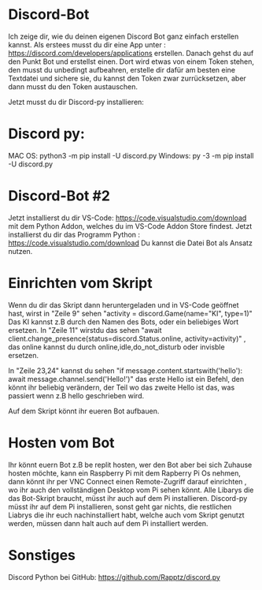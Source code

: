 # Discord-Bot
Ich zeige dir, wie du deinen eigenen Discord Bot ganz einfach erstellen kannst. 
Als erstees musst du dir eine App unter : https://discord.com/developers/applications erstellen.
Danach gehst du auf den Punkt Bot und erstellst einen.
Dort wird etwas von einem Token stehen, den musst du unbedingt aufbeahren, erstelle dir dafür am besten eine Textdatei und sichere sie, du kannst den Token zwar zurrücksetzen, aber dann musst du den Token austauschen. 

Jetzt musst du dir Discord-py installieren: 

# Discord py:
MAC OS:
python3 -m pip install -U discord.py
Windows:
py -3 -m pip install -U discord.py

# Discord-Bot #2
Jetzt installierst du dir VS-Code: https://code.visualstudio.com/download mit dem Python Addon, welches du im VS-Code Addon Store findest.
Jetzt installierst du dir das Programm Python : https://code.visualstudio.com/download
Du kannst die Datei Bot als Ansatz nutzen.

# Einrichten vom Skript
Wenn du dir das Skript dann heruntergeladen und in VS-Code geöffnet hast, wirst in "Zeile 9" sehen "activity = discord.Game(name="KI", type=1)" 
Das KI kannst z.B durch den Namen des Bots, oder ein beliebiges Wort ersetzen.
In "Zeile 11" wirstdu das sehen "await client.change_presence(status=discord.Status.online, activity=activity)" , das online kannst du durch online,idle,do_not_disturb oder invisble ersetzen.

In "Zeile 23,24" kannst du sehen "if message.content.startswith('hello'): await message.channel.send('Hello!')" das erste Hello ist ein Befehl, den könnt ihr beliebig verändern, der Teil wo das zweite Hello ist das, was passiert wenn z.B hello geschrieben wird.

Auf dem Skript könnt ihr eueren Bot aufbauen.

# Hosten vom Bot
Ihr könnt euern Bot z.B be replit hosten, wer den Bot aber bei sich Zuhause hosten möchte, kann ein Raspberry Pi mit dem Rapberry Pi Os nehmen, dann könnt ihr per VNC Connect einen Remote-Zugriff darauf einrichten , wo ihr auch den vollständigen Desktop vom Pi sehen könnt.
Alle Libarys die das Bot-Skript braucht, müsst ihr auch auf dem Pi installieren.
Discord-py müsst ihr auf dem Pi installieren, sonst geht gar nichts, die restlichen Liabrys die ihr euch nachinstalliert habt, welche auch vom Skript genutzt werden, müssen dann halt auch auf dem Pi installiert werden.



# Sonstiges
Discord Python bei GitHub: https://github.com/Rapptz/discord.py
                                  


